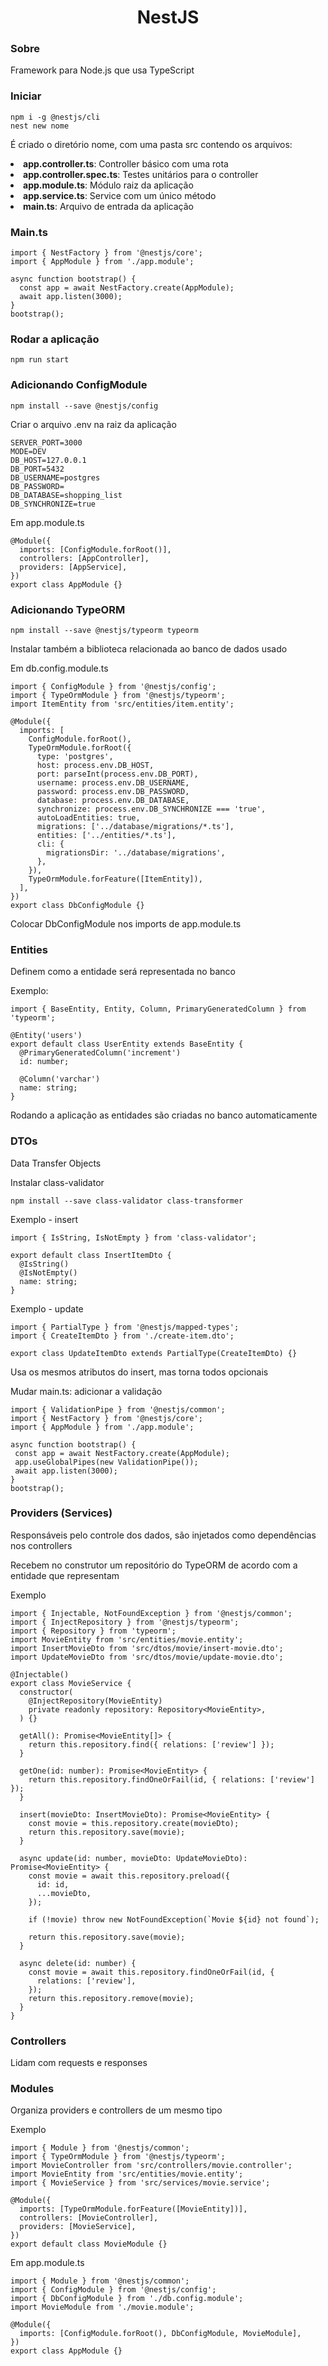 <h1 align="center">NestJS</h1>

<h3>Sobre</h3>
<p>Framework para Node.js que usa TypeScript</p>

<h3>Iniciar</h3>

```
npm i -g @nestjs/cli
nest new nome
```
<p>É criado o diretório nome, com uma pasta src contendo os arquivos:</p>
<li><b>app.controller.ts</b>: Controller básico com uma rota</li>
<li><b>app.controller.spec.ts</b>: Testes unitários para o controller</li>
<li><b>app.module.ts</b>: Módulo raiz da aplicação</li>
<li><b>app.service.ts</b>: Service com um único método</li>
<li><b>main.ts</b>: Arquivo de entrada da aplicação</li>

<h3>Main.ts</h3>

```
import { NestFactory } from '@nestjs/core';
import { AppModule } from './app.module';

async function bootstrap() {
  const app = await NestFactory.create(AppModule);
  await app.listen(3000);
}
bootstrap();
```
<h3>Rodar a aplicação</h3>

```
npm run start
```
<h3>Adicionando ConfigModule</h3>

```
npm install --save @nestjs/config
```
<p>Criar o arquivo .env na raiz da aplicação</p>

```
SERVER_PORT=3000
MODE=DEV
DB_HOST=127.0.0.1
DB_PORT=5432
DB_USERNAME=postgres
DB_PASSWORD=
DB_DATABASE=shopping_list
DB_SYNCHRONIZE=true
```
<p>Em app.module.ts</p>

```
@Module({
  imports: [ConfigModule.forRoot()],
  controllers: [AppController],
  providers: [AppService],
})
export class AppModule {}
```
<h3>Adicionando TypeORM</h3>

```
npm install --save @nestjs/typeorm typeorm
```
<p>Instalar também a biblioteca relacionada ao banco de dados usado</p>
<p>Em db.config.module.ts</p>

```import { Module } from '@nestjs/common';
import { ConfigModule } from '@nestjs/config';
import { TypeOrmModule } from '@nestjs/typeorm';
import ItemEntity from 'src/entities/item.entity';

@Module({
  imports: [
    ConfigModule.forRoot(),
    TypeOrmModule.forRoot({
      type: 'postgres',
      host: process.env.DB_HOST,
      port: parseInt(process.env.DB_PORT),
      username: process.env.DB_USERNAME,
      password: process.env.DB_PASSWORD,
      database: process.env.DB_DATABASE,
      synchronize: process.env.DB_SYNCHRONIZE === 'true',
      autoLoadEntities: true,
      migrations: ['../database/migrations/*.ts'],
      entities: ['../entities/*.ts'],
      cli: {
        migrationsDir: '../database/migrations',
      },
    }),
    TypeOrmModule.forFeature([ItemEntity]),
  ],
})
export class DbConfigModule {}

```
<p>Colocar DbConfigModule nos imports de app.module.ts</p>

<h3>Entities</h3>
<p>Definem como a entidade será representada no banco</p>
<p>Exemplo:</p>

```
import { BaseEntity, Entity, Column, PrimaryGeneratedColumn } from 'typeorm';

@Entity('users')
export default class UserEntity extends BaseEntity {
  @PrimaryGeneratedColumn('increment')
  id: number;

  @Column('varchar')
  name: string;
}

```
<p>Rodando a aplicação as entidades são criadas no banco automaticamente</p>

<h3>DTOs</h3>
<p>Data Transfer Objects</p>
<p>Instalar class-validator</p>

```
npm install --save class-validator class-transformer
```
<p>Exemplo - insert</p>

```
import { IsString, IsNotEmpty } from 'class-validator';

export default class InsertItemDto {
  @IsString()
  @IsNotEmpty()
  name: string;
}
```
<p>Exemplo - update</p>

```
import { PartialType } from '@nestjs/mapped-types';
import { CreateItemDto } from './create-item.dto';

export class UpdateItemDto extends PartialType(CreateItemDto) {}
```
<p>Usa os mesmos atributos do insert, mas torna todos opcionais</p>
<p>Mudar main.ts: adicionar a validação</p>

```
import { ValidationPipe } from '@nestjs/common';
import { NestFactory } from '@nestjs/core';
import { AppModule } from './app.module';

async function bootstrap() {
 const app = await NestFactory.create(AppModule);
 app.useGlobalPipes(new ValidationPipe());
 await app.listen(3000);
}
bootstrap();
```
<h3>Providers (Services)</h3>
<p>Responsáveis pelo controle dos dados, são injetados como dependências nos controllers</p>
<p>Recebem no construtor um repositório do TypeORM de acordo com a entidade que representam</p>
<p>Exemplo</p>

```
import { Injectable, NotFoundException } from '@nestjs/common';
import { InjectRepository } from '@nestjs/typeorm';
import { Repository } from 'typeorm';
import MovieEntity from 'src/entities/movie.entity';
import InsertMovieDto from 'src/dtos/movie/insert-movie.dto';
import UpdateMovieDto from 'src/dtos/movie/update-movie.dto';

@Injectable()
export class MovieService {
  constructor(
    @InjectRepository(MovieEntity)
    private readonly repository: Repository<MovieEntity>,
  ) {}

  getAll(): Promise<MovieEntity[]> {
    return this.repository.find({ relations: ['review'] });
  }

  getOne(id: number): Promise<MovieEntity> {
    return this.repository.findOneOrFail(id, { relations: ['review'] });
  }

  insert(movieDto: InsertMovieDto): Promise<MovieEntity> {
    const movie = this.repository.create(movieDto);
    return this.repository.save(movie);
  }

  async update(id: number, movieDto: UpdateMovieDto): Promise<MovieEntity> {
    const movie = await this.repository.preload({
      id: id,
      ...movieDto,
    });

    if (!movie) throw new NotFoundException(`Movie ${id} not found`);

    return this.repository.save(movie);
  }

  async delete(id: number) {
    const movie = await this.repository.findOneOrFail(id, {
      relations: ['review'],
    });
    return this.repository.remove(movie);
  }
}
```
<h3>Controllers</h3>
<p>Lidam com requests e responses</p>

<h3>Modules</h3>
<p>Organiza providers e controllers de um mesmo tipo</p>
<p>Exemplo</p>

```
import { Module } from '@nestjs/common';
import { TypeOrmModule } from '@nestjs/typeorm';
import MovieController from 'src/controllers/movie.controller';
import MovieEntity from 'src/entities/movie.entity';
import { MovieService } from 'src/services/movie.service';

@Module({
  imports: [TypeOrmModule.forFeature([MovieEntity])],
  controllers: [MovieController],
  providers: [MovieService],
})
export default class MovieModule {}
```
<p>Em app.module.ts</p>

```
import { Module } from '@nestjs/common';
import { ConfigModule } from '@nestjs/config';
import { DbConfigModule } from './db.config.module';
import MovieModule from './movie.module';

@Module({
  imports: [ConfigModule.forRoot(), DbConfigModule, MovieModule],
})
export class AppModule {}
```
